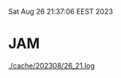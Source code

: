 Sat Aug 26 21:37:06 EEST 2023
# JAM
<a href='./cache/202308/26_21.log'>./cache/202308/26_21.log</a>
